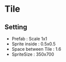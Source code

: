 # Tile

## Setting
- Prefab : Scale 1x1
- Sprite inside : 0.5x0.5
- Space between Tile : 1.6
- SpriteSize : 350x700
